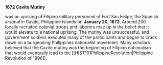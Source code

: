 **1872 Cavite Mutiny**

was an uprising of Filipino military personnel of Fort San Felipe, the Spanish arsenal in Cavite, Philippine Islands on **January 20, 1872**. Around 200 locally recruited colonial troops and laborers rose up in the belief that it would elevate to a national uprising. The mutiny was unsuccessful, and government soldiers executed many of the participants and began to crack down on a burgeoning Philippines nationalist movement. Many scholars believed that the Cavite mutiny was the beginning of Filipino nationalism that would eventually lead to the [[HIST101PhilippineRevolution|Philippine Revolution of 1896]].